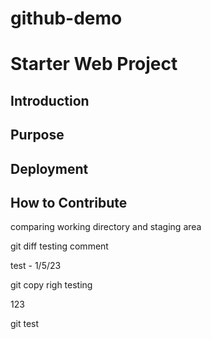 # github-demo
# Starter Web Project


## Introduction

## Purpose

## Deployment

## How to Contribute


comparing working directory and staging area

git diff testing comment

test - 1/5/23

git copy righ testing

123

git test